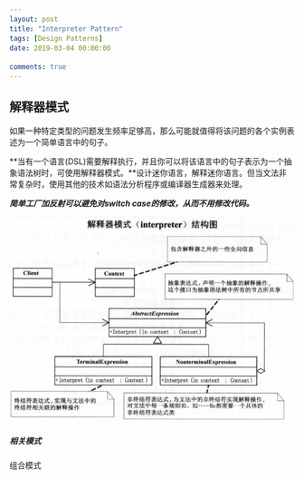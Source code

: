```yaml
---
layout: post
title: "Interpreter Pattern"
tags: [Design Patterns]
date: 2019-03-04 00:00:00

comments: true
---  
```


## 解释器模式  

如果一种特定类型的问题发生频率足够高，那么可能就值得将该问题的各个实例表述为一个简单语言中的句子。

**当有一个语言(DSL)需要解释执行，并且你可以将该语言中的句子表示为一个抽象语法树时，可使用解释器模式。**设计迷你语言，解释迷你语言。但当文法非常复杂时，使用其他的技术如语法分析程序或编译器生成器来处理。  

***简单工厂加反射可以避免对switch case的修改，从而不用修改代码。***

![interpreter](/assets/gallery/interpreter.png)    

##### 相关模式  

组合模式

<!--more-->  